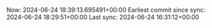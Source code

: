 Now: 2024-06-24 18:39:13.695491+00:00 Earliest commit since sync: 2024-06-24 18:29:51+00:00 Last sync: 2024-06-24 16:31:12+00:00
